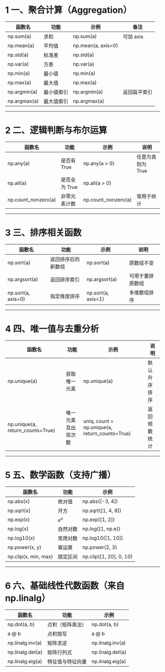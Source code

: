 
# 1 **一、聚合计算（Aggregation）**

| **函数名**      | **功能** | **示例**             | **备注**  |
| ------------ | ------ | ------------------ | ------- |
| np.sum(a)    | 求和     | np.sum(a)          | 可加 axis |
| np.mean(a)   | 平均值    | np.mean(a, axis=0) |         |
| np.std(a)    | 标准差    | np.std(a)          |         |
| np.var(a)    | 方差     | np.var(a)          |         |
| np.min(a)    | 最小值    | np.min(a)          |         |
| np.max(a)    | 最大值    | np.max(a)          |         |
| np.argmin(a) | 最小值索引  | np.argmin(a)       | 返回扁平索引  |
| np.argmax(a) | 最大值索引  | np.argmax(a)       |         |

---

# 2 **二、逻辑判断与布尔运算**

|**函数名**|**功能**|**示例**|**说明**|
|---|---|---|---|
|np.any(a)|是否有 True|np.any(a > 0)|任意为真则为 True|
|np.all(a)|是否全为 True|np.all(a > 0)||
|np.count_nonzero(a)|非零元素计数|np.count_nonzero(a)|常用于统计|

---

# 3 **三、排序相关函数**

|**函数名**|**功能**|**示例**|**说明**|
|---|---|---|---|
|np.sort(a)|返回排序后的新数组|np.sort(a)|原数组不变|
|np.argsort(a)|返回排序索引|np.argsort(a)|可用于重排原数组|
|np.sort(a, axis=0)|指定维度排序|np.sort(a, axis=1)|多维数组排序|

---

# 4 **四、唯一值与去重分析**

|**函数名**|**功能**|**示例**|**说明**|
|---|---|---|---|
|np.unique(a)|获取唯一元素|np.unique(a)|默认升序排序|
|np.unique(a, return_counts=True)|唯一元素及出现次数|uniq, count = np.unique(a, return_counts=True)|返回频数统计|

---

# 5 **五、数学函数（支持广播）**

| **函数名**              | **功能** | **示例**                  |
| -------------------- | ------ | ----------------------- |
| np.abs(x)            | 绝对值    | np.abs([-3, 4])         |
| np.sqrt(x)           | 开方     | np.sqrt([1, 4, 9])      |
| np.exp(x)            | $e^x$  | np.exp([1, 2])          |
| np.log(x)            | 自然对数   | np.log([1, np.e])       |
| np.log10(x)          | 常用对数   | np.log10([1, 10])       |
| np.power(x, y)       | 幂运算    | np.power(2, 3)          |
| np.clip(x, min, max) | 限定区间   | np.clip([1, 20], 0, 10) |

---

# 6 **六、基础线性代数函数（来自np.linalg）**

|**函数名**|**功能**|**示例**|
|---|---|---|
|np.dot(a, b)|点积（矩阵乘法）|np.dot(a, b)|
|a @ b|点积简写|a @ b|
|np.linalg.inv(a)|矩阵求逆|np.linalg.inv(a)|
|np.linalg.det(a)|矩阵行列式|np.linalg.det(a)|
|np.linalg.eig(a)|特征值与特征向量|np.linalg.eig(a)|
